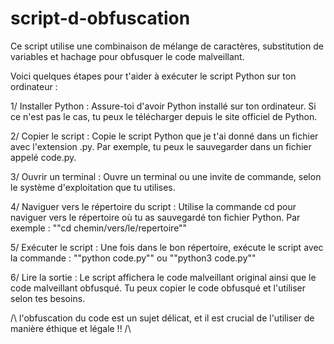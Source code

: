 # script-d-obfuscation
Ce script utilise une combinaison de mélange de caractères, substitution de variables et hachage pour obfusquer le code malveillant.

Voici quelques étapes pour t'aider à exécuter le script Python sur ton ordinateur :

1/ Installer Python : Assure-toi d'avoir Python installé sur ton ordinateur. Si ce n'est pas le cas, tu peux le télécharger depuis le site      officiel de Python.

2/ Copier le script : Copie le script Python que je t'ai donné dans un fichier avec l'extension .py. Par exemple, tu peux le sauvegarder        dans un fichier appelé code.py.

3/ Ouvrir un terminal : Ouvre un terminal ou une invite de commande, selon le système d'exploitation que tu utilises.

4/ Naviguer vers le répertoire du script : Utilise la commande cd pour naviguer vers le répertoire où tu as sauvegardé ton fichier Python.      Par exemple :
""cd chemin/vers/le/repertoire""

5/ Exécuter le script : Une fois dans le bon répertoire, exécute le script avec la commande :
""python code.py"" ou ""python3 code.py""

6/ Lire la sortie : Le script affichera le code malveillant original ainsi que le code malveillant obfusqué. Tu peux copier le code          obfusqué et l'utiliser selon tes besoins.

/\ l'obfuscation du code est un sujet délicat, et il est crucial de l'utiliser de manière éthique et légale !! /\
